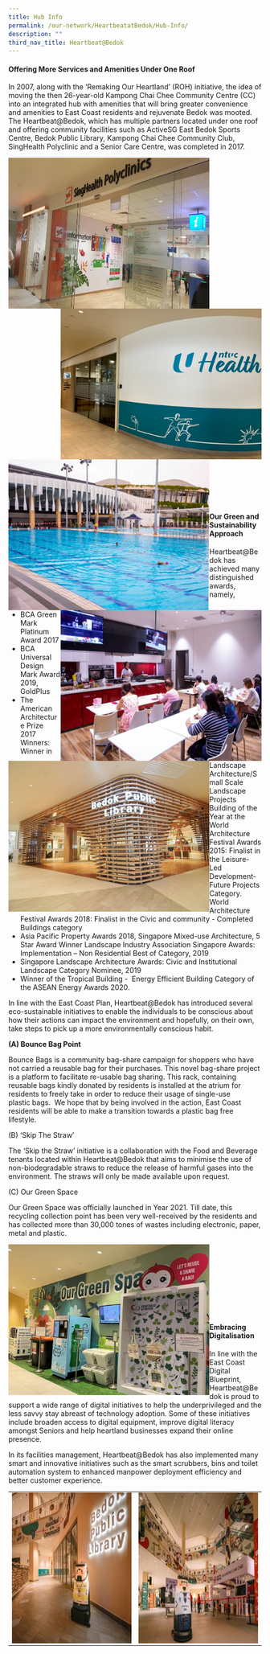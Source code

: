 ```yaml
---
title: Hub Info
permalink: /our-network/HeartbeatatBedok/Hub-Info/
description: ""
third_nav_title: Heartbeat@Bedok
---
```

#### Offering More Services and Amenities Under One Roof

In 2007, along with the ‘Remaking Our Heartland’ (ROH) initiative, the idea of moving the then 26-year-old Kampong Chai Chee Community Centre (CC) into an integrated hub with amenities that will bring greater convenience and amenities to East Coast residents and rejuvenate Bedok was mooted. The Heartbeat@Bedok, which has multiple partners located under one roof and offering community facilities such as ActiveSG East Bedok Sports Centre, Bedok Public Library, Kampong Chai Chee Community Club, SingHealth Polyclinic and a Senior Care Centre, was completed in 2017.


<img style="height:300px;width:400px" align="left" src="/images/Our%20Network/Heartbeat%20Bedok/HeartbeatBedok_6.jpg"><img style="height:300px;width:400px" align="right" src="/images/Our%20Network/Heartbeat%20Bedok/HeartbeatBedok_7.jpg">
<br><br><br><br><br><br><br><br><br>
<img style="height:300px;width:400px" align="left" src="/images/Our%20Network/Heartbeat%20Bedok/HeartbeatBedok_8.jpg">  <img style="height:300px;width:400px" align="right" src="/images/Our%20Network/Heartbeat%20Bedok/HeartbeatBedok_9.jpg"> 
<br><br><br><br><br><br><br><br><br><br><br>
<img style="height:300px;width:400px" align="left" src="/images/Our%20Network/Heartbeat%20Bedok/HeartbeatBedok_10.jpg">
<br><br><br><br><br><br><br><br><br><br><br><br><br><br><br><br><br><br><br>
 
#### Our Green and Sustainability Approach

Heartbeat@Bedok has achieved many distinguished awards, namely, 
&nbsp;
* BCA Green Mark Platinum Award 2017
* BCA Universal Design Mark Award 2019, GoldPlus
* The American Architecture Prize 2017 Winners: Winner in Landscape Architecture/Small Scale Landscape Projects
* Building of the Year at the World Architecture Festival Awards 2015: Finalist in the Leisure-Led Development- Future Projects Category.
World Architecture Festival Awards 2018: Finalist in the Civic and community - Completed Buildings category
* Asia Pacific Property Awards 2018, Singapore Mixed-use Architecture, 5 Star Award Winner
Landscape Industry Association Singapore Awards: Implementation – Non Residential Best of Category, 2019
* Singapore Landscape Architecture Awards: Civic and Institutional Landscape Category Nominee, 2019
* Winner of the Tropical Building - &nbsp;Energy Efficient Building Category of the ASEAN Energy Awards 2020.
   

In line with the East Coast Plan, Heartbeat@Bedok has introduced several eco-sustainable initiatives to enable the individuals to be conscious about how their actions can impact the environment and hopefully, on their own, take steps to pick up a more environmentally conscious habit. 

**(A) Bounce Bag Point**

Bounce Bags is a community bag-share campaign for shoppers who have not carried a reusable bag for their purchases. This novel bag-share project is a platform to facilitate re-usable bag sharing. This rack, containing reusable bags kindly donated by residents is installed at the atrium for residents to freely take in order to reduce their usage of single-use plastic bags.  We hope that by being involved in the action, East Coast residents will be able to make a transition towards a plastic bag free lifestyle.  

(B) ‘Skip The Straw’

The ‘Skip the Straw’ initiative is a collaboration with the Food and Beverage tenants located within Heartbeat@Bedok that aims to minimise the use of non-biodegradable straws to reduce the release of harmful gases into the environment. The straws will only be made available upon request.

(C) Our Green Space

Our Green Space was officially launched in Year 2021. Till date, this recycling collection point has been very well-received by the residents and has collected more than 30,000 tones of wastes including electronic, paper, metal and plastic.

<img style="height:300px;width:400px" align="left" src="/images/Our%20Network/Heartbeat%20Bedok/HeartbeatBedok_11.jpg"><br><br><br><br><br><br><br><br>


####    Embracing Digitalisation

In line with the East Coast Digital Blueprint, Heartbeat@Bedok is proud to support a wide range of digital initiatives to help the underprivileged and the less savvy stay abreast of technology adoption. Some of these initiatives include broaden access to digital equipment, improve digital literacy amongst Seniors and help heartland businesses expand their online presence. 

   In its facilities management, Heartbeat@Bedok has also implemented many smart and innovative initiatives such as the smart scrubbers, bins and toilet automation system to enhanced manpower deployment efficiency and better customer experience.



|  |  | 
| -------- | -------- | 
| <img style="height:300px;width:400px" align="left" src="/images/Our%20Network/Heartbeat%20Bedok/HeartbeatBedok_14.jpg">| <img style="height:300px;width:400px" align="left" src="/images/Our%20Network/Heartbeat%20Bedok/HeartbeatBedok_15.jpg">     |